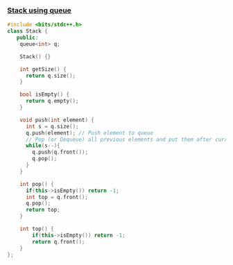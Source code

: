 ### [Stack using queue](https://www.codingninjas.com/studio/problems/stack-using-queue_8230715?challengeSlug=striver-sde-challenge)

```cpp
#include <bits/stdc++.h> 
class Stack {
   public:
    queue<int> q;

    Stack() {}

    int getSize() {
      return q.size();
    }

    bool isEmpty() {
      return q.empty();
    }

    void push(int element) {
      int s = q.size();
      q.push(element); // Push element to queue
      // Pop (or Dequeue) all previous elements and put them after current element
      while(s--){
        q.push(q.front());
        q.pop();
      }
    }

    int pop() {
      if(this->isEmpty()) return -1;
      int top = q.front();
      q.pop();
      return top;
    }

    int top() {
        if(this->isEmpty()) return -1;
        return q.front();
    }
};
```